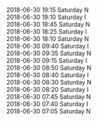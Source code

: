 2018-06-30 19:15 Saturday  N  
2018-06-30 19:10 Saturday  I  
2018-06-30 18:45 Saturday  N  
2018-06-30 18:25 Saturday  I  
2018-06-30 18:10 Saturday  N  
2018-06-30 09:40 Saturday  I  
2018-06-30 09:35 Saturday  N  
2018-06-30 09:15 Saturday  I  
2018-06-30 08:50 Saturday  N  
2018-06-30 08:40 Saturday  I  
2018-06-30 08:30 Saturday  N  
2018-06-30 08:20 Saturday  I  
2018-06-30 07:45 Saturday  N  
2018-06-30 07:40 Saturday  I  
2018-06-30 07:05 Saturday  N  
